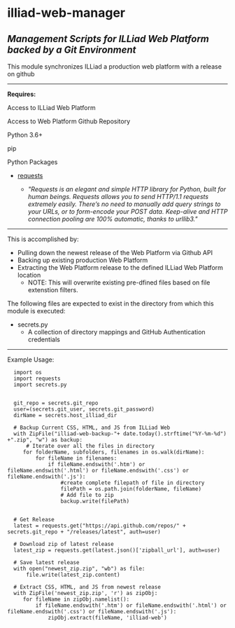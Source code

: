 # illiad-web-manager
_Management Scripts for ILLiad Web Platform backed by a Git Environment_
---

This module synchronizes ILLiad a production web platform with a release on github 

---
**Requires:**

Access to ILLiad Web Platform

Access to Web Platform Github Repository

Python 3.6+

pip

Python Packages

* [requests](https://requests.readthedocs.io/en/master/) 

  - _"Requests is an elegant and simple HTTP library for Python, built for human beings. Requests allows you to send HTTP/1.1 requests extremely easily. There’s no need to manually add query strings to your URLs, or to form-encode your POST data. Keep-alive and HTTP connection pooling are 100% automatic, thanks to urllib3."_

---
This is accomplished by:

* Pulling down the newest release of the Web Platform via Github API
* Backing up existing production Web Platform 
* Extracting the Web Platform release to the defined ILLiad Web Platform location
    - NOTE: This will overwrite existing pre-dfined files based on file extenstion filters. 

The following files are expected to exist in the directory
from which this module is executed:

* secrets.py  
    - A collection of directory mappings and GitHub Authentication credentials

---

Example Usage:
```
  import os
  import requests
  import secrets.py
  

  git_repo = secrets.git_repo
  user=(secrets.git_user, secrets.git_password)
  dirName = secrets.host_illiad_dir
  
  # Backup Current CSS, HTML, and JS from ILLiad Web
  with ZipFile("illiad-web-backup-"+ date.today().strftime("%Y-%m-%d") +".zip", "w") as backup:
      # Iterate over all the files in directory
     for folderName, subfolders, filenames in os.walk(dirName):
         for fileName in filenames:
             if fileName.endswith('.htm') or fileName.endswith('.html') or fileName.endswith('.css') or fileName.endswith('.js'): 
                 #create complete filepath of file in directory
                 filePath = os.path.join(folderName, fileName)
                 # Add file to zip
                 backup.write(filePath)
  
  
  # Get Release
  latest = requests.get("https://api.github.com/repos/" + secrets.git_repo + "/releases/latest", auth=user)
  
  # Download zip of latest release
  latest_zip = requests.get(latest.json()['zipball_url'], auth=user)
  
  # Save latest release 
  with open("newest_zip.zip", "wb") as file:
      file.write(latest_zip.content)
  
  # Extract CSS, HTML, and JS from newest release
  with ZipFile('newest_zip.zip', 'r') as zipObj:
     for fileName in zipObj.namelist():
         if fileName.endswith('.htm') or fileName.endswith('.html') or fileName.endswith('.css') or fileName.endswith('.js'): 
             zipObj.extract(fileName, 'illiad-web')
  
  
  
```

